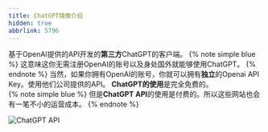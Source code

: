 ```yaml
---
title: ChatGPT镜像介绍
hidden: true
abbrlink: 5796
---
```



基于OpenAI提供的API开发的**第三方**ChatGPT的客户端。 
{% note simple blue %}
这意味这你无需注册OpenAI的账号以及身处国外就能够使用ChatGPT。 
{% endnote %}
当然，如果你拥有OpenAI的账号，你就可以拥有**独立**的Openai API Key。使用他们公司提供的API。
**ChatGPT的使用**是完全免费的。
<br>
{% note simple blue %}
但是**ChatGPT API**的使用是付费的。所以这些网站也会有一笔不小的运营成本。 
{% endnote %}


![ChatGPT API](https://image.baidu.com/search/down?url=https://wx1.sinaimg.cn/mw2000/00817ymegy1hcvw2ushb3j31h70oujyr.jpg)

